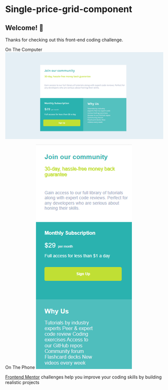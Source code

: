 # Single-price-grid-component

## Welcome! 👋

Thanks for checking out this front-end coding challenge.

On The Computer
![Design preview for the Single price grid component coding challenge](./design/my-images.png)

On The Phone
![Design preview for the Single price grid component coding challenge](./design/my-images-phone.png)


[Frontend Mentor](https://www.frontendmentor.io) challenges help you improve your coding skills by building realistic projects